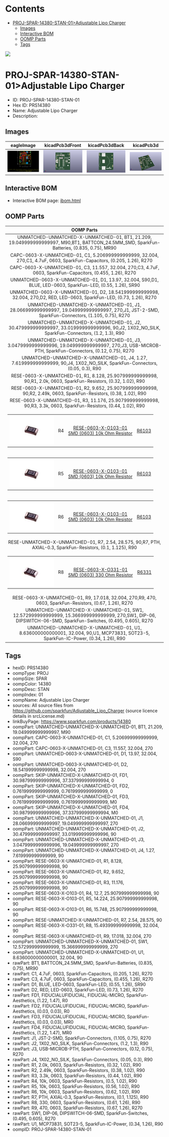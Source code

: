 



Contents
========

* [PROJ-SPAR-14380-STAN-01>Adjustable Lipo Charger](#proj-spar-14380-stan-01adjustable-lipo-charger)
	* [Images](#images)
	* [Interactive BOM](#interactive-bom)
	* [OOMP Parts](#oomp-parts)
	* [Tags](#tags)
  
![][im]
# PROJ-SPAR-14380-STAN-01>Adjustable Lipo Charger

- ID: PROJ-SPAR-14380-STAN-01
- Hex ID: PRS14380
- Name: Adjustable Lipo Charger
- Description: 

## Images
  
  

|eagleImage|kicadPcb3dFront|kicadPcb3dBack|kicadPcb3d|
| :---: | :---: | :---: | :---: |
|[![eagleImage](eagleImage_140.png)](eagleImage_600.png)|[![kicadPcb3dFront](kicadPcb3dFront_140.png)](kicadPcb3dFront_600.png)|[![kicadPcb3dBack](kicadPcb3dBack_140.png)](kicadPcb3dBack_600.png)|[![kicadPcb3d](kicadPcb3d_140.png)](kicadPcb3d_600.png)|

## Interactive BOM

- Interactive BOM page: [ibom.html](kicad/bom/ibom.html)

## OOMP Parts
  

|OOMP Parts|
| :---: |
|UNMATCHED-UNMATCHED-X-UNMATCHED-01, BT1, 21.209, 19.049999999999997, M90,BT1, BATTCON_24.5MM_SMD, SparkFun-Batteries, (0.835, 0.75), MR90|
|CAPC-0603-X-UNMATCHED-01, C1, 5.206999999999999, 32.004, 270,C1, 4.7uF, 0603, SparkFun-Capacitors, (0.205, 1.26), R270|
|CAPC-0603-X-UNMATCHED-01, C3, 11.557, 32.004, 270,C3, 4.7uF, 0603, SparkFun-Capacitors, (0.455, 1.26), R270|
|UNMATCHED-0603-X-UNMATCHED-01, D1, 13.97, 32.004, S90,D1, BLUE, LED-0603, SparkFun-LED, (0.55, 1.26), SR90|
|UNMATCHED-0603-X-UNMATCHED-01, D2, 18.541999999999998, 32.004, 270,D2, RED, LED-0603, SparkFun-LED, (0.73, 1.26), R270|
|UNMATCHED-UNMATCHED-X-UNMATCHED-01, J1, 28.066999999999997, 19.049999999999997, 270,J1, JST-2-SMD, SparkFun-Connectors, (1.105, 0.75), R270|
|UNMATCHED-UNMATCHED-X-UNMATCHED-01, J2, 30.479999999999997, 33.019999999999996, 90,J2, 1X02_NO_SILK, SparkFun-Connectors, (1.2, 1.3), R90|
|UNMATCHED-UNMATCHED-X-UNMATCHED-01, J3, 3.0479999999999996, 19.049999999999997, 270,J3, USB-MICROB-PTH, SparkFun-Connectors, (0.12, 0.75), R270|
|UNMATCHED-UNMATCHED-X-UNMATCHED-01, J4, 1.27, 7.619999999999999, 90,J4, 1X02_NO_SILK, SparkFun-Connectors, (0.05, 0.3), R90|
|RESE-0603-X-UNMATCHED-01, R1, 8.128, 25.907999999999998, 90,R1, 2.0k, 0603, SparkFun-Resistors, (0.32, 1.02), R90|
|RESE-0603-X-UNMATCHED-01, R2, 9.652, 25.907999999999998, 90,R2, 2.49k, 0603, SparkFun-Resistors, (0.38, 1.02), R90|
|RESE-0603-X-UNMATCHED-01, R3, 11.176, 25.907999999999998, 90,R3, 3.3k, 0603, SparkFun-Resistors, (0.44, 1.02), R90|
|<table><tr><td>![RESE-0603-X-O103-01](https://raw.githubusercontent.com/oomlout/oomlout_OOMP_parts/main/RESE-0603-X-O103-01/image_140.jpg)</td><td> R4</td><td>[RESE-0603-X-O103-01<br>SMD (0603) 10k Ohm Resistor](https://github.com/oomlout/oomlout_OOMP_parts/tree/main/RESE-0603-X-O103-01/)</td><td>[R6103](https://github.com/oomlout/oomlout_OOMP_parts/tree/main/RESE-0603-X-O103-01/)</td></tr></table>|
|<table><tr><td>![RESE-0603-X-O103-01](https://raw.githubusercontent.com/oomlout/oomlout_OOMP_parts/main/RESE-0603-X-O103-01/image_140.jpg)</td><td> R5</td><td>[RESE-0603-X-O103-01<br>SMD (0603) 10k Ohm Resistor](https://github.com/oomlout/oomlout_OOMP_parts/tree/main/RESE-0603-X-O103-01/)</td><td>[R6103](https://github.com/oomlout/oomlout_OOMP_parts/tree/main/RESE-0603-X-O103-01/)</td></tr></table>|
|<table><tr><td>![RESE-0603-X-O103-01](https://raw.githubusercontent.com/oomlout/oomlout_OOMP_parts/main/RESE-0603-X-O103-01/image_140.jpg)</td><td> R6</td><td>[RESE-0603-X-O103-01<br>SMD (0603) 10k Ohm Resistor](https://github.com/oomlout/oomlout_OOMP_parts/tree/main/RESE-0603-X-O103-01/)</td><td>[R6103](https://github.com/oomlout/oomlout_OOMP_parts/tree/main/RESE-0603-X-O103-01/)</td></tr></table>|
|RESE-UNMATCHED-X-UNMATCHED-01, R7, 2.54, 28.575, 90,R7, PTH, AXIAL-0.3, SparkFun-Resistors, (0.1, 1.125), R90|
|<table><tr><td>![RESE-0603-X-O331-01](https://raw.githubusercontent.com/oomlout/oomlout_OOMP_parts/main/RESE-0603-X-O331-01/image_140.jpg)</td><td> R8</td><td>[RESE-0603-X-O331-01<br>SMD (0603) 330 Ohm Resistor](https://github.com/oomlout/oomlout_OOMP_parts/tree/main/RESE-0603-X-O331-01/)</td><td>[R6331](https://github.com/oomlout/oomlout_OOMP_parts/tree/main/RESE-0603-X-O331-01/)</td></tr></table>|
|RESE-0603-X-UNMATCHED-01, R9, 17.018, 32.004, 270,R9, 470, 0603, SparkFun-Resistors, (0.67, 1.26), R270|
|UNMATCHED-UNMATCHED-X-UNMATCHED-01, SW1, 12.572999999999999, 15.366999999999999, 270,SW1, DIP-06, DIPSWITCH-06-SMD, SparkFun-Switches, (0.495, 0.605), R270|
|UNMATCHED-UNMATCHED-X-UNMATCHED-01, U1, 8.636000000000001, 32.004, 90,U1, MCP73831, SOT23-5, SparkFun-IC-Power, (0.34, 1.26), R90|

## Tags

- hexID: PRS14380
- oompType: PROJ
- oompSize: SPAR
- oompColor: 14380
- oompDesc: STAN
- oompIndex: 01
- oompName: Adjustable Lipo Charger
- sources: All source files from https://github.com/sparkfun/Adjustable_Lipo_Charger (source licence details in srcLicense.md)
- linkBuyPage: https://www.sparkfun.com/products/14380
- oompPart: UNMATCHED-UNMATCHED-X-UNMATCHED-01, BT1, 21.209, 19.049999999999997, M90
- oompPart: CAPC-0603-X-UNMATCHED-01, C1, 5.206999999999999, 32.004, 270
- oompPart: CAPC-0603-X-UNMATCHED-01, C3, 11.557, 32.004, 270
- oompPart: UNMATCHED-0603-X-UNMATCHED-01, D1, 13.97, 32.004, S90
- oompPart: UNMATCHED-0603-X-UNMATCHED-01, D2, 18.541999999999998, 32.004, 270
- oompPart: SKIP-UNMATCHED-X-UNMATCHED-01, FD1, 30.987999999999996, 37.337999999999994, 0
- oompPart: SKIP-UNMATCHED-X-UNMATCHED-01, FD2, 0.7619999999999999, 0.7619999999999999, 0
- oompPart: SKIP-UNMATCHED-X-UNMATCHED-01, FD3, 0.7619999999999999, 0.7619999999999999, M0
- oompPart: SKIP-UNMATCHED-X-UNMATCHED-01, FD4, 30.987999999999996, 37.337999999999994, M0
- oompPart: UNMATCHED-UNMATCHED-X-UNMATCHED-01, J1, 28.066999999999997, 19.049999999999997, 270
- oompPart: UNMATCHED-UNMATCHED-X-UNMATCHED-01, J2, 30.479999999999997, 33.019999999999996, 90
- oompPart: UNMATCHED-UNMATCHED-X-UNMATCHED-01, J3, 3.0479999999999996, 19.049999999999997, 270
- oompPart: UNMATCHED-UNMATCHED-X-UNMATCHED-01, J4, 1.27, 7.619999999999999, 90
- oompPart: RESE-0603-X-UNMATCHED-01, R1, 8.128, 25.907999999999998, 90
- oompPart: RESE-0603-X-UNMATCHED-01, R2, 9.652, 25.907999999999998, 90
- oompPart: RESE-0603-X-UNMATCHED-01, R3, 11.176, 25.907999999999998, 90
- oompPart: RESE-0603-X-O103-01, R4, 12.7, 25.907999999999998, 90
- oompPart: RESE-0603-X-O103-01, R5, 14.224, 25.907999999999998, 90
- oompPart: RESE-0603-X-O103-01, R6, 15.748, 25.907999999999998, 90
- oompPart: RESE-UNMATCHED-X-UNMATCHED-01, R7, 2.54, 28.575, 90
- oompPart: RESE-0603-X-O331-01, R8, 15.493999999999998, 32.004, 90
- oompPart: RESE-0603-X-UNMATCHED-01, R9, 17.018, 32.004, 270
- oompPart: UNMATCHED-UNMATCHED-X-UNMATCHED-01, SW1, 12.572999999999999, 15.366999999999999, 270
- oompPart: UNMATCHED-UNMATCHED-X-UNMATCHED-01, U1, 8.636000000000001, 32.004, 90
- rawPart: BT1, BATTCON_24.5MM_SMD, SparkFun-Batteries, (0.835, 0.75), MR90
- rawPart: C1, 4.7uF, 0603, SparkFun-Capacitors, (0.205, 1.26), R270
- rawPart: C3, 4.7uF, 0603, SparkFun-Capacitors, (0.455, 1.26), R270
- rawPart: D1, BLUE, LED-0603, SparkFun-LED, (0.55, 1.26), SR90
- rawPart: D2, RED, LED-0603, SparkFun-LED, (0.73, 1.26), R270
- rawPart: FD1, FIDUCIALUFIDUCIAL, FIDUCIAL-MICRO, SparkFun-Aesthetics, (1.22, 1.47), R0
- rawPart: FD2, FIDUCIALUFIDUCIAL, FIDUCIAL-MICRO, SparkFun-Aesthetics, (0.03, 0.03), R0
- rawPart: FD3, FIDUCIALUFIDUCIAL, FIDUCIAL-MICRO, SparkFun-Aesthetics, (0.03, 0.03), MR0
- rawPart: FD4, FIDUCIALUFIDUCIAL, FIDUCIAL-MICRO, SparkFun-Aesthetics, (1.22, 1.47), MR0
- rawPart: J1, JST-2-SMD, SparkFun-Connectors, (1.105, 0.75), R270
- rawPart: J2, 1X02_NO_SILK, SparkFun-Connectors, (1.2, 1.3), R90
- rawPart: J3, USB-MICROB-PTH, SparkFun-Connectors, (0.12, 0.75), R270
- rawPart: J4, 1X02_NO_SILK, SparkFun-Connectors, (0.05, 0.3), R90
- rawPart: R1, 2.0k, 0603, SparkFun-Resistors, (0.32, 1.02), R90
- rawPart: R2, 2.49k, 0603, SparkFun-Resistors, (0.38, 1.02), R90
- rawPart: R3, 3.3k, 0603, SparkFun-Resistors, (0.44, 1.02), R90
- rawPart: R4, 10k, 0603, SparkFun-Resistors, (0.5, 1.02), R90
- rawPart: R5, 10k, 0603, SparkFun-Resistors, (0.56, 1.02), R90
- rawPart: R6, 10k, 0603, SparkFun-Resistors, (0.62, 1.02), R90
- rawPart: R7, PTH, AXIAL-0.3, SparkFun-Resistors, (0.1, 1.125), R90
- rawPart: R8, 330, 0603, SparkFun-Resistors, (0.61, 1.26), R90
- rawPart: R9, 470, 0603, SparkFun-Resistors, (0.67, 1.26), R270
- rawPart: SW1, DIP-06, DIPSWITCH-06-SMD, SparkFun-Switches, (0.495, 0.605), R270
- rawPart: U1, MCP73831, SOT23-5, SparkFun-IC-Power, (0.34, 1.26), R90
- oompID: PROJ-SPAR-14380-STAN-01



[im]: kicadPcb3d_450.png
